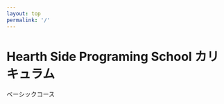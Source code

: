 ```yaml
---
layout: top
permalink: '/'
---
```


<div class="flex flex-col items-center grid crid-cols-1 h-screen">
  <div class="flex flex-col items-center h-100 grid grid-cols-1 gap-4">
    <h1 class="justify-self-center text-4xl">
      Hearth Side Programing School カリキュラム
    </h1>
    <div class="justify-self-center">
      <div href="basic.html" data-course="basic" class="course bg-transparent hover:bg-blue-500 text-blue-700 font-semibold hover:text-white py-4 px-6 border border-blue-500 hover:border-transparent rounded">
        ベーシックコース
      </div>
    </div>
  </div>
</div>

<script>
  const buttons = document.querySelectorAll('.course')
  buttons.forEach( o => {
    o.addEventListener('click', e => {
      const currentCourse = e.target.dataset.course
      sessionStorage.setItem("currentCourse", currentCourse)
    })
  })
</script>
